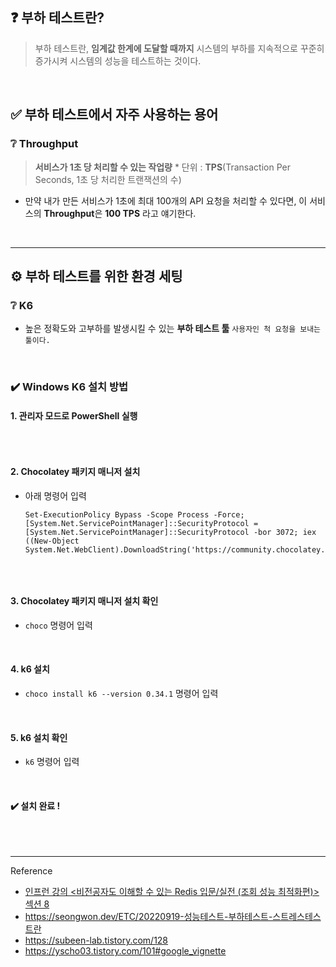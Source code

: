 <h2 id="❓-부하-테스트란">❓ 부하 테스트란?</h2>
<blockquote>
<p>부하 테스트란, <strong>임계값 한계에 도달할 때까지</strong> 시스템의 부하를 지속적으로 꾸준히 증가시켜 시스템의 성능을 테스트하는 것이다.</p>
</blockquote>
<br />

<h2 id="✅-부하-테스트에서-자주-사용하는-용어">✅ 부하 테스트에서 자주 사용하는 용어</h2>
<h3 id="❔-throughput">❔ Throughput</h3>
<blockquote>
<p><strong>서비스가 1초 당 처리할 수 있는 작업량</strong>
* 단위 : <strong>TPS</strong>(Transaction Per Seconds, 1초 당 처리한 트랜잭션의 수)</p>
</blockquote>
<ul>
<li>만약 내가 만든 서비스가 1초에 최대 100개의 API 요청을 처리할 수 있다면,
이 서비스의 <strong>Throughput</strong>은 <strong>100 TPS</strong> 라고 얘기한다.</li>
</ul>
<br />

<hr />
<h2 id="⚙️-부하-테스트를-위한-환경-세팅">⚙️ 부하 테스트를 위한 환경 세팅</h2>
<h3 id="❔-k6">❔ K6</h3>
<ul>
<li>높은 정확도와 고부하를 발생시킬 수 있는 <strong>부하 테스트 툴</strong>
<code>사용자인 척 요청을 보내는 툴이다.</code></li>
</ul>
<br />

<h3 id="✔️-windows-k6-설치-방법">✔️ Windows K6 설치 방법</h3>
<h4 id="1-관리자-모드로-powershell-실행">1. 관리자 모드로 PowerShell 실행</h4>
<p><img alt="" src="https://velog.velcdn.com/images/ryuneng2/post/3166698c-e527-4452-80fd-0a14e8080773/image.png" /></p>
<br />

<h4 id="2-chocolatey-패키지-매니저-설치">2. Chocolatey 패키지 매니저 설치</h4>
<ul>
<li>아래 명령어 입력<pre><code>Set-ExecutionPolicy Bypass -Scope Process -Force; [System.Net.ServicePointManager]::SecurityProtocol = [System.Net.ServicePointManager]::SecurityProtocol -bor 3072; iex ((New-Object System.Net.WebClient).DownloadString('https://community.chocolatey.org/install.ps1'))</code></pre><img alt="" src="https://velog.velcdn.com/images/ryuneng2/post/37d7641d-fa3d-4ffa-b538-ab2aa776fce9/image.png" /></li>
</ul>
<br />

<h4 id="3-chocolatey-패키지-매니저-설치-확인">3. Chocolatey 패키지 매니저 설치 확인</h4>
<ul>
<li><code>choco</code> 명령어 입력
<img alt="" src="https://velog.velcdn.com/images/ryuneng2/post/71952524-f262-4bf3-a017-8463e5b647a3/image.png" /></li>
</ul>
<br />

<h4 id="4-k6-설치">4. k6 설치</h4>
<ul>
<li><code>choco install k6 --version 0.34.1</code> 명령어 입력
<img alt="" src="https://velog.velcdn.com/images/ryuneng2/post/467f0ec2-299c-4475-841c-ba92b9cf8c40/image.png" /></li>
</ul>
<br />

<h4 id="5-k6-설치-확인">5. k6 설치 확인</h4>
<ul>
<li><code>k6</code> 명령어 입력
<img alt="" src="https://velog.velcdn.com/images/ryuneng2/post/f97c67db-8787-49d1-8645-303a4d4fe02b/image.png" /></li>
</ul>
<br />

<h4 id="✔️-설치-완료-">✔️ 설치 완료 !</h4>
<br />
<br />

<hr />
<p>Reference</p>
<ul>
<li><a href="https://www.inflearn.com/course/%EB%B9%84%EC%A0%84%EA%B3%B5%EC%9E%90-redis-%EC%9E%85%EB%AC%B8-%EC%84%B1%EB%8A%A5-%EC%B5%9C%EC%A0%81%ED%99%94/dashboard">인프런 강의 &lt;비전공자도 이해할 수 있는 Redis 입문/실전 (조회 성능 최적화편)&gt; 섹션 8</a></li>
<li><a href="https://seongwon.dev/ETC/20220919-%EC%84%B1%EB%8A%A5%ED%85%8C%EC%8A%A4%ED%8A%B8-%EB%B6%80%ED%95%98%ED%85%8C%EC%8A%A4%ED%8A%B8-%EC%8A%A4%ED%8A%B8%EB%A0%88%EC%8A%A4%ED%85%8C%EC%8A%A4%ED%8A%B8%EB%9E%80/">https://seongwon.dev/ETC/20220919-성능테스트-부하테스트-스트레스테스트란</a></li>
<li><a href="https://subeen-lab.tistory.com/128">https://subeen-lab.tistory.com/128</a></li>
<li><a href="https://yscho03.tistory.com/101#google_vignette">https://yscho03.tistory.com/101#google_vignette</a></li>
</ul>